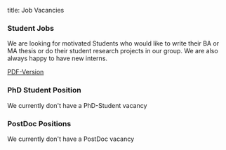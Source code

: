 title: Job Vacancies

### Student Jobs

We are looking for motivated Students who would like to write their BA or MA thesis or do their student research projects in our group.
We are also always happy to have new interns. 

[PDF-Version](Students.pdf)   

### PhD Student Position

We currently don't have a PhD-Student vacancy


### PostDoc Positions
We currently don't have a PostDoc vacancy 
